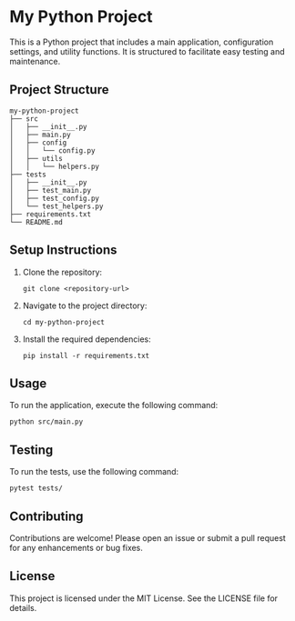 # My Python Project

This is a Python project that includes a main application, configuration settings, and utility functions. It is structured to facilitate easy testing and maintenance.

## Project Structure

```
my-python-project
├── src
│   ├── __init__.py
│   ├── main.py
│   ├── config
│   │   └── config.py
│   ├── utils
│   │   └── helpers.py
├── tests
│   ├── __init__.py
│   ├── test_main.py
│   ├── test_config.py
│   └── test_helpers.py
├── requirements.txt
└── README.md
```

## Setup Instructions

1. Clone the repository:
   ```
   git clone <repository-url>
   ```

2. Navigate to the project directory:
   ```
   cd my-python-project
   ```

3. Install the required dependencies:
   ```
   pip install -r requirements.txt
   ```

## Usage

To run the application, execute the following command:
```
python src/main.py
```

## Testing

To run the tests, use the following command:
```
pytest tests/
```

## Contributing

Contributions are welcome! Please open an issue or submit a pull request for any enhancements or bug fixes.

## License

This project is licensed under the MIT License. See the LICENSE file for details.